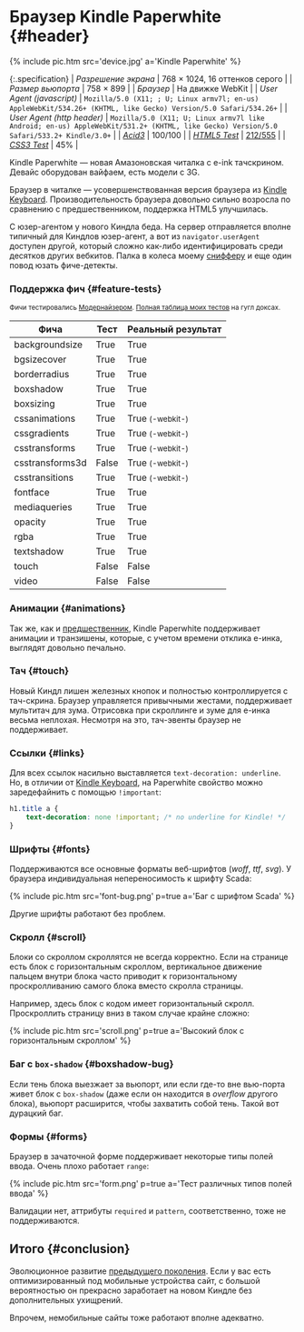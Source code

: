 # Браузер Kindle Paperwhite {#header}

{% include pic.htm src='device.jpg' a='Kindle Paperwhite' %}

{:.specification}
| *Разрешение экрана* | 768 &times; 1024, 16 оттенков серого |
| *Размер вьюпорта* | 758 &times; 899 |
| *Браузер* | На движке WebKit |
| *User Agent (javascript)* | `Mozilla/5.0 (X11; ; U; Linux armv7l; en-us) AppleWebKit/534.26+ (KHTML, like Gecko) Version/5.0 Safari/534.26+` |
| *User Agent (http header)* | `Mozilla/5.0 (X11; U; Linux armv7l like Android; en-us) AppleWebKit/531.2+ (KHTML, like Gecko) Version/5.0 Safari/533.2+ Kindle/3.0+` |
| *[Acid3](http://acid3.acidtests.org/)* | 100/100 |
| *[HTML5 Test](http://html5test.com/)* | [212/555](http://html5test.com/s/9957252018bec558.html) |
| *[CSS3 Test](http://css3test.com/)* | 45% |

Kindle Paperwhite — новая Амазоновская читалка с e-ink тачскрином. Девайс оборудован вайфаем, есть модели с 3G.

Браузер в читалке — усовершенствованная версия браузера из [Kindle Keyboard](/rare-species/kindle-keyboard/). Производительность браузера довольно сильно возросла по сравнению с предшественником, поддержка HTML5 улучшилась.

С юзер-агентом у нового Киндла беда. На сервер отправляется вполне типичный для Киндлов юзер-агент, а вот из `navigator.userAgent` доступен другой, который сложно как-либо идентифицировать среди десятков других вебкитов. Палка в колеса моему [снифферу](/scripts/sniffer/) и еще один повод юзать фиче-детекты.

### Поддержка фич {#feature-tests}

<small>Фичи тестировались [Модернайзером](//modernizr.com). [Полная таблица моих тестов](https://docs.google.com/spreadsheet/ccc?key=0AjA1cIs8C8MGdFdyQ0lMQnhMbHJEeVZpMW9XejhzU2c&usp=sharing#gid=0) на гугл доксах.</small>

<div class="table-holder">
	<table>
		<thead>
			<tr>
				<th>Фича</th>
				<th>Тест</th>
				<th>Реальный результат</th>
			</tr>
		</thead>
		<tbody>
			<tr>
				<td>backgroundsize</td>
				<td class="is-true">True</td>
				<td class="is-true">True</td>
			</tr>
			<tr>
				<td>bgsizecover</td>
				<td class="is-true">True</td>
				<td class="is-true">True</td>
			</tr>
			<tr>
				<td>borderradius</td>
				<td class="is-true">True</td>
				<td class="is-true">True</td>
			</tr>
			<tr>
				<td>boxshadow</td>
				<td class="is-true">True</td>
				<td class="is-true">True</td>
			</tr>
			<tr>
				<td>boxsizing </td>
				<td class="is-true">True</td>
				<td class="is-true">True</td>
			</tr>
			<tr>
				<td>cssanimations</td>
				<td class="is-true">True</td>
				<td class="is-true">True <small>(-webkit-)</small></td>
			</tr>
			<tr>
				<td>cssgradients</td>
				<td class="is-true">True</td>
				<td class="is-true">True <small>(-webkit-)</small></td>
			</tr>
			<tr>
				<td>csstransforms</td>
				<td class="is-true">True</td>
				<td class="is-true">True <small>(-webkit-)</small></td>
			</tr>
			<tr>
				<td>csstransforms3d</td>
				<td class="is-false">False</td>
				<td class="is-true">True <small>(-webkit-)</small></td>
			</tr>
			<tr>
				<td>csstransitions</td>
				<td class="is-true">True</td>
				<td class="is-true">True <small>(-webkit-)</small></td>
			</tr>
			<tr>
				<td>fontface</td>
				<td class="is-true">True</td>
				<td class="is-true">True</td>
			</tr>
			<tr>
				<td>mediaqueries</td>
				<td class="is-true">True</td>
				<td class="is-true">True</td>
			</tr>
			<tr>
				<td>opacity</td>
				<td class="is-true">True</td>
				<td class="is-true">True</td>
			</tr>
			<tr>
				<td>rgba</td>
				<td class="is-true">True</td>
				<td class="is-true">True</td>
			</tr>
			<tr>
				<td>textshadow</td>
				<td class="is-true">True</td>
				<td class="is-true">True</td>
			</tr>
			<tr>
				<td>touch</td>
				<td class="is-false">False</td>
				<td class="is-false">False</td>
			</tr>
			<tr>
				<td>video</td>
				<td class="is-false">False</td>
				<td class="is-false">False</td>
			</tr>
		</tbody>
	</table>
</div>

### Анимации {#animations}

Так же, как и [предшественник](/rare-species/kindle-keyboard/), Kindle Paperwhite поддерживает анимации и транзишены, которые, с учетом времени отклика е-инка, выглядят довольно печально.

### Тач {#touch}

Новый Киндл лишен железных кнопок и полностью контроллируется с тач-скрина. Браузер управляется привычными жестами, поддерживает мультитач для зума. Отрисовка при скроллинге и зуме для е-инка весьма неплохая. Несмотря на это, тач-эвенты браузер не поддерживает.

### Ссылки {#links}

Для всех ссылок насильно выставляется `text-decoration: underline`. Но, в отличии от [Kindle Keyboard](/rare-species/kindle-keyboard/), на Paperwhite свойство можно заредефайнить с помощью `!important`:

```css
h1.title a {
	text-decoration: none !important; /* no underline for Kindle! */
}
```

### Шрифты {#fonts}

Поддерживаются все основные форматы веб-шрифтов (*woff*, *ttf*, *svg*). У браузера индивидуальная непереносимость к шрифту Scada:

{% include pic.htm src='font-bug.png' p=true a='Баг с шрифтом Scada' %}

Другие шрифты работают без проблем.

### Скролл {#scroll}

Блоки со скроллом скроллятся не всегда корректно. Если на странице есть блок с горизонтальным скроллом, вертикальное движение пальцем внутри блока часто приводит к горизонтальному проскролливанию самого блока вместо скролла страницы.

Например, здесь блок с кодом имеет горизонтальный скролл. Проскроллить страницу вниз в таком случае крайне сложно:

{% include pic.htm src='scroll.png' p=true a='Высокий блок с горизонтальным скроллом' %}

### Баг с `box-shadow` {#boxshadow-bug}

Если тень блока выезжает за вьюпорт, или если где-то вне вью-порта живет блок с `box-shadow` (даже если он находится в *overflow* другого блока), вьюпорт расширится, чтобы захватить собой тень. Такой вот дурацкий баг.

### Формы {#forms}

Браузер в зачаточной форме поддерживает некоторые типы полей ввода. Очень плохо работает `range`:

{% include pic.htm src='form.png' p=true a='Тест различных типов полей ввода' %}

Валидации нет, аттрибуты `required` и `pattern`, соответственно, тоже не поддерживаются.

## Итого {#conclusion}

Эволюционное развитие [предыдущего поколения](/rare-species/kindle-keyboard/). Если у вас есть оптимизированный под мобильные устройства сайт, с большой вероятностью он прекрасно заработает на новом Киндле без дополнительных ухищрений.

Впрочем, немобильные сайты тоже работают вполне адекватно.
